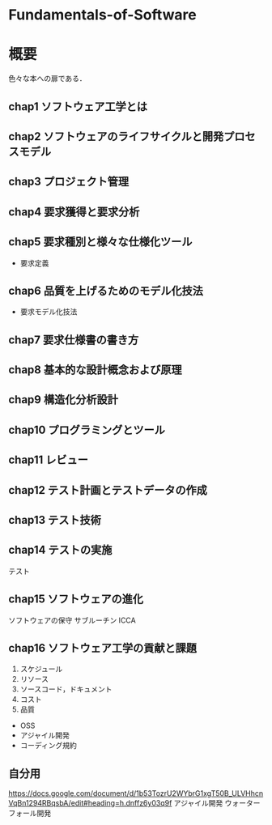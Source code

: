 # Fundamentals-of-Software
# 概要
色々な本への扉である．
## chap1 ソフトウェア工学とは
## chap2 ソフトウェアのライフサイクルと開発プロセスモデル
## chap3 プロジェクト管理
## chap4 要求獲得と要求分析
## chap5 要求種別と様々な仕様化ツール
* 要求定義
## chap6 品質を上げるためのモデル化技法
* 要求モデル化技法


## chap7 要求仕様書の書き方
## chap8 基本的な設計概念および原理
## chap9 構造化分析設計
## chap10 プログラミングとツール
## chap11 レビュー
## chap12 テスト計画とテストデータの作成
## chap13 テスト技術
## chap14 テストの実施
テスト
## chap15 ソフトウェアの進化
ソフトウェアの保守
サブルーチン
ICCA
## chap16 ソフトウェア工学の貢献と課題
1. スケジュール
2. リソース
3. ソースコード，ドキュメント
4. コスト
5. 品質
* OSS
* アジャイル開発
* コーディング規約
## 自分用
https://docs.google.com/document/d/1b53TozrU2WYbrG1xgT50B_ULVHhcnVqBn1294RBqsbA/edit#heading=h.dnffz6y03q9f
アジャイル開発
ウォーターフォール開発